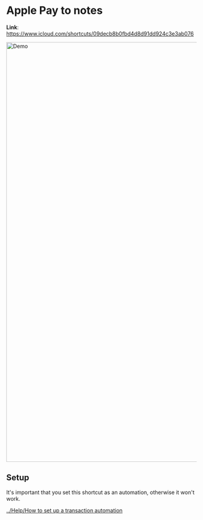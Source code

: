 # Apple Pay to notes

**Link**: https://www.icloud.com/shortcuts/09decb8b0fbd4d8d91dd924c3e3ab076

<img width="1112" alt="Demo" src="https://github.com/user-attachments/assets/a601f117-aa94-4719-8767-f69d73e37e1d">

## Setup
It's important that you set this shortcut as an automation, otherwise it won't work. 

[../Help/How to set up a transaction automation](https://github.com/jjdiazo1/iOShortcuts/tree/4cd878af6448139fe15cfdf488a477477e61424f/Help/How%20to%20set%20up%20a%20transaction%20automation)

